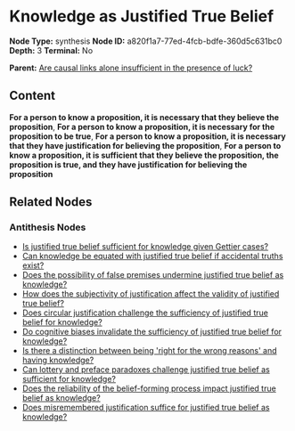 # Knowledge as Justified True Belief

**Node Type:** synthesis
**Node ID:** a820f1a7-77ed-4fcb-bdfe-360d5c631bc0
**Depth:** 3
**Terminal:** No

**Parent:** [Are causal links alone insufficient in the presence of luck?](are-causal-links-alone-insufficient-in-the-presence-of-luck-antithesis-7065df56-2f31-43d3-a7bd-686adf7dbf18.md)

## Content

**For a person to know a proposition, it is necessary that they believe the proposition**, **For a person to know a proposition, it is necessary for the proposition to be true**, **For a person to know a proposition, it is necessary that they have justification for believing the proposition**, **For a person to know a proposition, it is sufficient that they believe the proposition, the proposition is true, and they have justification for believing the proposition**

## Related Nodes

### Antithesis Nodes

- [Is justified true belief sufficient for knowledge given Gettier cases?](is-justified-true-belief-sufficient-for-knowledge-given-gettier-cases-antithesis-e466d0ba-c7d7-452f-b82f-b22d3a97753e.md)
- [Can knowledge be equated with justified true belief if accidental truths exist?](can-knowledge-be-equated-with-justified-true-belief-if-accidental-truths-exist-antithesis-92ee9bc1-15f1-404a-9f64-721e368606d9.md)
- [Does the possibility of false premises undermine justified true belief as knowledge?](does-the-possibility-of-false-premises-undermine-justified-true-belief-as-knowledge-antithesis-dbbead4f-6788-4c15-bd43-78efee384052.md)
- [How does the subjectivity of justification affect the validity of justified true belief?](how-does-the-subjectivity-of-justification-affect-the-validity-of-justified-true-belief-antithesis-d9f223e7-7762-4e05-970a-a30b211e78a3.md)
- [Does circular justification challenge the sufficiency of justified true belief for knowledge?](does-circular-justification-challenge-the-sufficiency-of-justified-true-belief-for-knowledge-antithesis-ed801589-f6b8-4887-9983-bf5e299ac2cf.md)
- [Do cognitive biases invalidate the sufficiency of justified true belief for knowledge?](do-cognitive-biases-invalidate-the-sufficiency-of-justified-true-belief-for-knowledge-antithesis-f1cb6620-d7bc-41c8-a3ee-32e30d5e4d97.md)
- [Is there a distinction between being 'right for the wrong reasons' and having knowledge?](is-there-a-distinction-between-being-right-for-the-wrong-reasons-and-having-knowledge-antithesis-f6e3c599-caf8-419d-bcc8-19d54619a964.md)
- [Can lottery and preface paradoxes challenge justified true belief as sufficient for knowledge?](can-lottery-and-preface-paradoxes-challenge-justified-true-belief-as-sufficient-for-knowledge-antithesis-e5a6ccde-2e9e-48d1-87dd-8f1018ff74cc.md)
- [Does the reliability of the belief-forming process impact justified true belief as knowledge?](does-the-reliability-of-the-belief-forming-process-impact-justified-true-belief-as-knowledge-antithesis-c25b58d5-1b40-4fd6-9161-3f7c6553b963.md)
- [Does misremembered justification suffice for justified true belief as knowledge?](does-misremembered-justification-suffice-for-justified-true-belief-as-knowledge-antithesis-d721b3ed-39a3-4b53-884c-9208e91eb29c.md)
